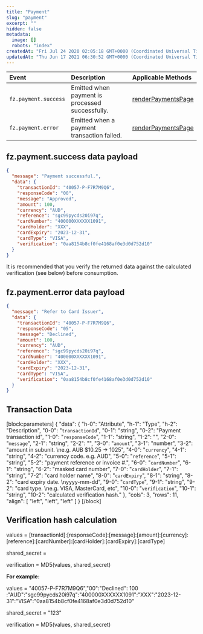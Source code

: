 ```yaml
---
title: "Payment"
slug: "payment"
excerpt: ""
hidden: false
metadata: 
  image: []
  robots: "index"
createdAt: "Fri Jul 24 2020 02:05:18 GMT+0000 (Coordinated Universal Time)"
updatedAt: "Thu Jun 17 2021 06:30:52 GMT+0000 (Coordinated Universal Time)"
---
```

| Event                | Description                                     | Applicable Methods                           |
| :------------------- | :---------------------------------------------- | :------------------------------------------- |
| `fz.payment.success` | Emitted when payment is processed successfully. | [renderPaymentsPage](doc:renderpaymentspage) |
| `fz.payment.error`   | Emitted when a payment transaction failed.      | [renderPaymentsPage](doc:renderpaymentspage) |

## fz.payment.success data payload

```json fz.payment.success data payload
{
  "message": "Payment successful.",
  "data": {
    "transactionId": "40057-P-F7R7M9Q6",
    "responseCode": "00",
    "message": "Approved",
    "amount": 100,
    "currency": "AUD",
    "reference": "sgc99pycds20i97q",
    "cardNumber": "400000XXXXXX1091",
    "cardHolder": "XXX",
    "cardExpiry": "2023-12-31",
    "cardType": "VISA",
    "verification": "0aa8154b8cf0fe4168af0e3d0d752d10"
  }
}
```

It is recommended that you verify the returned data against the calculated verification (see below) before consumption.

## fz.payment.error data payload

```json fz.payment.error data payload
{
  "message": "Refer to Card Issuer",
  "data": {
    "transactionId": "40057-P-F7R7M9Q6",
    "responseCode": "05",
    "message": "Declined",
    "amount": 100,
    "currency": "AUD",
    "reference": "sgc99pycds20i97q",
    "cardNumber": "400000XXXXXX1091",
    "cardHolder": "XXX",
    "cardExpiry": "2023-12-31",
    "cardType": "VISA",
    "verification": "0aa8154b8cf0fe4168af0e3d0d752d10"
  }
}
```

## Transaction Data

[block:parameters]
{
  "data": {
    "h-0": "Attribute",
    "h-1": "Type",
    "h-2": "Description",
    "0-0": "`transactionId`",
    "0-1": "string",
    "0-2": "Payment transaction id",
    "1-0": "`responseCode`",
    "1-1": "string",
    "1-2": "",
    "2-0": "`message`",
    "2-1": "string",
    "2-2": "",
    "3-0": "`amount`",
    "3-1": "number",
    "3-2": "amount in subunit.  \ne.g. AUB $10.25 -> 1025",
    "4-0": "`currency`",
    "4-1": "string",
    "4-2": "currency code. e.g. AUD",
    "5-0": "`reference`",
    "5-1": "string",
    "5-2": "payment reference or invoice #.",
    "6-0": "`cardNumber`",
    "6-1": "string",
    "6-2": "masked card number",
    "7-0": "`cardHolder`",
    "7-1": "string",
    "7-2": "card holder name",
    "8-0": "`cardExpiry`",
    "8-1": "string",
    "8-2": "card expiry date.  \nyyyy-mm-dd",
    "9-0": "`cardType`",
    "9-1": "string",
    "9-2": "card type.  \ne.g. VISA, MasterCard, etc",
    "10-0": "`verification`",
    "10-1": "string",
    "10-2": "calculated verification hash."
  },
  "cols": 3,
  "rows": 11,
  "align": [
    "left",
    "left",
    "left"
  ]
}
[/block]


## Verification hash calculation

values = [transactionId]\:[responseCode]\:[message]\:[amount]\:[currency]\:[reference]\:[cardNumber]\:[cardHolder]\:[cardExpiry]\:[cardType]

shared_secret = <obtained from merchant dashboard or partner webhook>

verification = MD5(values, shared_secret)

**For example:**

values = "40057-P-F7R7M9Q6","00":"Declined": 100 :"AUD":"sgc99pycds20i97q":"400000XXXXXX1091":"XXX":"2023-12-31":"VISA":"0aa8154b8cf0fe4168af0e3d0d752d10"

shared_secret = "123"

verification = MD5(values, shared_secret)
